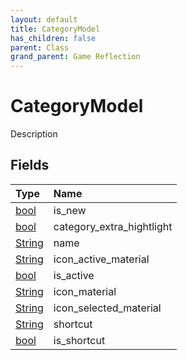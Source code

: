 ```yaml
---
layout: default
title: CategoryModel
has_children: false
parent: Class
grand_parent: Game Reflection
---
```

# CategoryModel
Description 

## Fields

| Type | Name |
|:-------------|:--------------|
| [bool](/docs/game-reflection/components/bool) | is_new |
| [bool](/docs/game-reflection/components/bool) | category_extra_hightlight |
| [String](/docs/game-reflection/components/string) | name |
| [String](/docs/game-reflection/components/string) | icon_active_material |
| [bool](/docs/game-reflection/components/bool) | is_active |
| [String](/docs/game-reflection/components/string) | icon_material |
| [String](/docs/game-reflection/components/string) | icon_selected_material |
| [String](/docs/game-reflection/components/string) | shortcut |
| [bool](/docs/game-reflection/components/bool) | is_shortcut |

